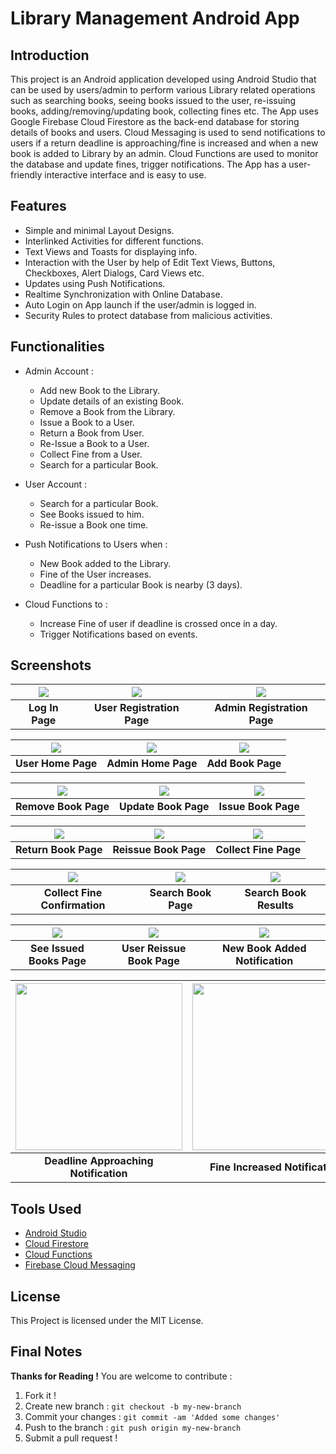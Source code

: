 # Library Management Android App

## Introduction
This project is an Android application developed using Android Studio that can be used by users/admin to perform various Library related operations such as searching books, seeing books issued to the user, re-issuing books, adding/removing/updating book, collecting fines etc. The App uses Google Firebase Cloud Firestore as the back-end database for storing details of books and users. Cloud Messaging is used to send notifications to users if a return deadline is approaching/fine is increased and when a new book is added to Library by an admin. Cloud Functions are used to monitor the database and update fines, trigger notifications. The App has a user-friendly interactive interface and is easy to use.

## Features
* Simple and minimal Layout Designs.
* Interlinked Activities for different functions.
* Text Views and Toasts for displaying info.
* Interaction with the User by help of Edit Text Views, Buttons, Checkboxes, Alert Dialogs, Card Views etc.
* Updates using Push Notifications.
* Realtime Synchronization with Online Database.
* Auto Login on App launch if the user/admin is logged in.
* Security Rules to protect database from malicious activities.

## Functionalities
* Admin Account :

  * Add new Book to the Library.
  * Update details of an existing Book.
  * Remove a Book from the Library.
  * Issue a Book to a User.
  * Return a Book from User.
  * Re-Issue a Book to a User.
  * Collect Fine from a User.
  * Search for a particular Book.
  
* User Account :

  * Search for a particular Book.
  * See Books issued to him.
  * Re-issue a Book one time.
  
* Push Notifications to Users when :

  * New Book added to the Library.
  * Fine of the User increases.
  * Deadline for a particular Book is nearby (3 days).
  
* Cloud Functions to :

  * Increase Fine of user if deadline is crossed once in a day.
  * Trigger Notifications based on events.

## Screenshots

|![](Screenshots/Log_In_Page.png)|![](Screenshots/User_Registration_Page.png)|![](Screenshots/Admin_Registration_Page.png)|
|:---:|:---:|:---:|
|**Log In Page**|**User Registration Page**|**Admin Registration Page**|

|![](Screenshots/User_Home_Page.png)|![](Screenshots/Admin_Home_Page.png)|![](Screenshots/Add_Book_Page.png)|
|:---:|:---:|:---:|
|**User Home Page**|**Admin Home Page**|**Add Book Page**|

|![](Screenshots/Remove_Book_Page.png)|![](Screenshots/Update_Book_Page.png)|![](Screenshots/Issue_Book_Page.png)|
|:---:|:---:|:---:|
|**Remove Book Page**|**Update Book Page**|**Issue Book Page**|

|![](Screenshots/Return_Book_Page.png)|![](Screenshots/Reissue_Book_Page.png)|![](Screenshots/Collect_Fine_Page.png)|
|:---:|:---:|:---:|
|**Return Book Page**|**Reissue Book Page**|**Collect Fine Page**|

|![](Screenshots/Collect_Fine_Confirmation_Page.png)|![](Screenshots/Search_Book_Page.png)|![](Screenshots/Search_Book_Results.png)|
|:---:|:---:|:---:|
|**Collect Fine Confirmation**|**Search Book Page**|**Search Book Results**|

|![](Screenshots/See_Issued_Books_Page.png)|![](Screenshots/User_Reissue_Book_Page.png)|![](Screenshots/New_Book_Added_Notification.png)|
|:---:|:---:|:---:|
|**See Issued Books Page**|**User Reissue Book Page**|**New Book Added Notification**|

|<img src=Screenshots/Deadline_Approaching_Notification.png width="267">|<img src=Screenshots/Fine_Increased_Notification.png width="267">|
|:---:|:---:|
|**Deadline Approaching Notification**|**Fine Increased Notification**|

## Tools Used
* [Android Studio](https://developer.android.com/studio)
* [Cloud Firestore](https://firebase.google.com/products/firestore)
* [Cloud Functions](https://cloud.google.com/functions)
* [Firebase Cloud Messaging](https://firebase.google.com/products/cloud-messaging)

## License
This Project is licensed under the MIT License.

## Final Notes
**Thanks for Reading !** You are welcome to contribute :

1. Fork it !
2. Create new branch : `git checkout -b my-new-branch`
3. Commit your changes : `git commit -am 'Added some changes'`
4. Push to the branch : `git push origin my-new-branch`
5. Submit a pull request !
